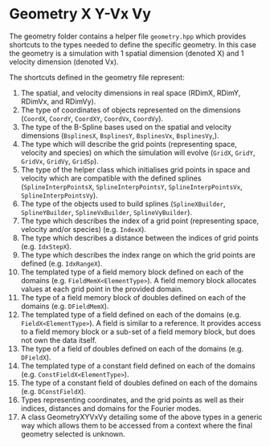 # Geometry X Y-Vx Vy

The geometry folder contains a helper file `geometry.hpp` which provides shortcuts to the types needed to define the specific geometry. In this case the geometry is a simulation with 1 spatial dimension (denoted X) and 1 velocity dimension (denoted Vx).

The shortcuts defined in the geometry file represent:

1. The spatial, and velocity dimensions in real space (RDimX, RDimY, RDimVx, and RDimVy).
2. The type of coordinates of objects represented on the dimensions (`CoordX`, `CoordY`, `CoordXY`, `CoordVx`, `CoordVy`).
3. The type of the B-Spline bases used on the spatial and velocity dimensions (`BsplinesX`, `BsplinesY`, `BsplinesVx`, `BsplinesVy`,).
4. The type which will describe the grid points (representing space, velocity and species) on which the simulation will evolve (`GridX`, `GridY`, `GridVx`, `GridVy`, `GridSp`).
5. The type of the helper class which initialises grid points in space and velocity which are compatible with the defined splines (`SplineInterpPointsX`, `SplineInterpPointsY`, `SplineInterpPointsVx`, `SplineInterpPointsVy`).
6. The type of the objects used to build splines (`SplineXBuilder`, `SplineYBuilder`, `SplineVxBuilder`, `SplineVyBuilder`).
7. The type which describes the index of a grid point (representing space, velocity and/or species) (e.g. `IndexX`).
8. The type which describes a distance between the indices of grid points (e.g. `IdxStepX`).
9. The type which describes the index range on which the grid points are defined (e.g. `IdxRangeX`).
10. The templated type of a field memory block defined on each of the domains (e.g. `FieldMemX<ElementType>`). A field memory block allocates values at each grid point in the provided domain.
11. The type of a field memory block of doubles defined on each of the domains (e.g. `DFieldMemX`).
12. The templated type of a field defined on each of the domains (e.g. `FieldX<ElementType>`). A field is similar to a reference. It provides access to a field memory block or a sub-set of a field memory block, but does not own the data itself.
13. The type of a field of doubles defined on each of the domains (e.g. `DFieldX`).
14. The templated type of a constant field defined on each of the domains (e.g. `ConstFieldX<ElementType>`).
15. The type of a constant field of doubles defined on each of the domains (e.g. `DConstFieldX`).
16. Types representing coordinates, and the grid points as well as their indices, distances and domains for the Fourier modes.
17. A class GeometryXYVxVy detailing some of the above types in a generic way which allows them to be accessed from a context where the final geometry selected is unknown.
